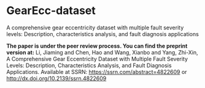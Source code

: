 # GearEcc-dataset
A comprehensive gear eccentricity dataset with multiple fault severity levels: Description, characteristics analysis, and fault diagnosis applications

**The paper is under the peer review process. You can find the preprint version at:**
Li, Jiaming and Chen, Hao and Wang, Xianbo and Yang, Zhi-Xin, A Comprehensive Gear Eccentricity Dataset with Multiple Fault Severity Levels: Description, Characteristics Analysis, and Fault Diagnosis Applications. Available at SSRN: https://ssrn.com/abstract=4822609 or http://dx.doi.org/10.2139/ssrn.4822609
